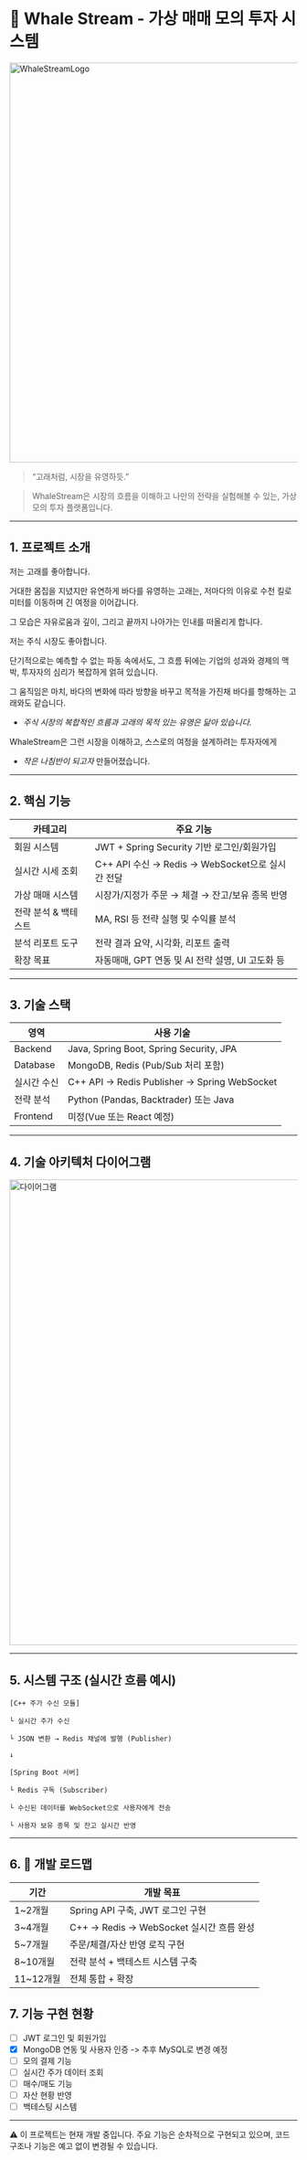 # 🐋 Whale Stream - 가상 매매 모의 투자 시스템

<img src="https://github.com/user-attachments/assets/da29cc3f-ea9a-40b6-9b2b-3d5dcf8e9ba0" alt="WhaleStreamLogo" width="700"/>

> “고래처럼, 시장을 유영하듯.”
> 

> WhaleStream은 시장의 흐름을 이해하고 나만의 전략을 실험해볼 수 있는, 가상 모의 투자 플랫폼입니다.
> 

---

## 1. 프로젝트 소개

저는 고래를 좋아합니다.

거대한 몸집을 지녔지만 유연하게 바다를 유영하는 고래는, 저마다의 이유로 수천 킬로미터를 이동하며 긴 여정을 이어갑니다.

그 모습은 자유로움과 깊이, 그리고 끝까지 나아가는 인내를 떠올리게 합니다.

저는 주식 시장도 좋아합니다.

단기적으로는 예측할 수 없는 파동 속에서도, 그 흐름 뒤에는 기업의 성과와 경제의 맥박, 투자자의 심리가 복잡하게 얽혀 있습니다.

그 움직임은 마치, 바다의 변화에 따라 방향을 바꾸고 목적을 가진채 바다를 항해하는 고래와도 같습니다.

- *주식 시장의 복합적인 흐름과 고래의 목적 있는 유영은 닮아 있습니다.*

WhaleStream은 그런 시장을 이해하고, 스스로의 여정을 설계하려는 투자자에게

- *작은 나침반이 되고자* 만들어졌습니다.

---

## 2. 핵심 기능

| **카테고리** | **주요 기능** |
| --- | --- |
| 회원 시스템 | JWT + Spring Security 기반 로그인/회원가입 |
| 실시간 시세 조회 | C++ API 수신 → Redis → WebSocket으로 실시간 전달 |
| 가상 매매 시스템 | 시장가/지정가 주문 → 체결 → 잔고/보유 종목 반영 |
| 전략 분석 & 백테스트 | MA, RSI 등 전략 실행 및 수익률 분석 |
| 분석 리포트 도구 | 전략 결과 요약, 시각화, 리포트 출력 |
| 확장 목표 | 자동매매, GPT 연동 및 AI 전략 설명, UI 고도화 등 |

---

## 3. 기술 스택

| **영역** | **사용 기술** |
| --- | --- |
| Backend | Java, Spring Boot, Spring Security, JPA |
| Database | MongoDB, Redis (Pub/Sub 처리 포함) |
| 실시간 수신 | C++ API → Redis Publisher → Spring WebSocket |
| 전략 분석 | Python (Pandas, Backtrader) 또는 Java |
| Frontend | 미정(Vue 또는 React 예정) |

---

## 4. 기술 아키텍처 다이어그램

<img width="815" alt="다이어그램" src="https://github.com/user-attachments/assets/5583a3c2-c428-4f33-9b68-796b8c7a120f" />

---

## 5. 시스템 구조 (실시간 흐름 예시)

```
[C++ 주가 수신 모듈]

└ 실시간 주가 수신

└ JSON 변환 → Redis 채널에 발행 (Publisher)

↓

[Spring Boot 서버]

└ Redis 구독 (Subscriber)

└ 수신된 데이터를 WebSocket으로 사용자에게 전송

└ 사용자 보유 종목 및 잔고 실시간 반영

```

---

## 6. 📅 개발 로드맵

| **기간** | **개발 목표** |
| --- | --- |
| 1~2개월 | Spring API 구축, JWT 로그인 구현 |
| 3~4개월 | C++ → Redis → WebSocket 실시간 흐름 완성 |
| 5~7개월 | 주문/체결/자산 반영 로직 구현 |
| 8~10개월 | 전략 분석 + 백테스트 시스템 구축 |
| 11~12개월 | 전체 통합 + 확장 |

## 7. 기능 구현 현황

- [ ]  JWT 로그인 및 회원가입
- [x]  MongoDB 연동 및 사용자 인증 -> 추후 MySQL로 변경 예정
- [ ]  모의 결제 기능
- [ ]  실시간 주가 데이터 조회
- [ ]  매수/매도 기능
- [ ]  자산 현황 반영
- [ ]  백테스팅 시스템

---

⚠️ 이 프로젝트는 현재 개발 중입니다. 주요 기능은 순차적으로 구현되고 있으며, 코드 구조나 기능은 예고 없이 변경될 수 있습니다.

